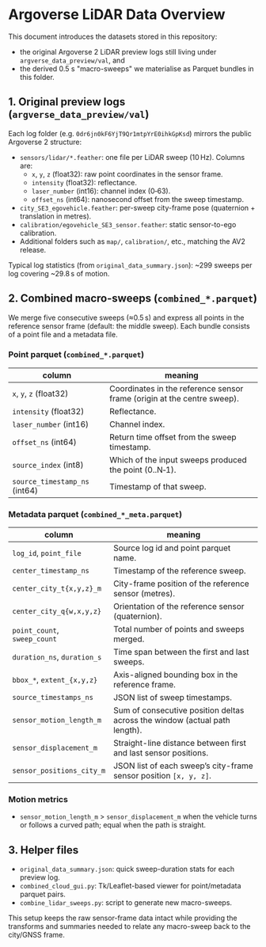 # Argoverse LiDAR Data Overview

This document introduces the datasets stored in this repository:

- the original Argoverse 2 LiDAR preview logs still living under `argverse_data_preview/val`, and
- the derived 0.5 s "macro-sweeps" we materialise as Parquet bundles in this folder.

## 1. Original preview logs (`argverse_data_preview/val`)

Each log folder (e.g. `0dr6jn0kF6YjT9Qr1mtpYrE0ihkGpKsd`) mirrors the public Argoverse 2 structure:

- `sensors/lidar/*.feather`: one file per LiDAR sweep (10 Hz).  Columns are:
  - `x`, `y`, `z` (float32): raw point coordinates in the sensor frame.
  - `intensity` (float32): reflectance.
  - `laser_number` (int16): channel index (0‑63).
  - `offset_ns` (int64): nanosecond offset from the sweep timestamp.
- `city_SE3_egovehicle.feather`: per-sweep city-frame pose (quaternion + translation in metres).
- `calibration/egovehicle_SE3_sensor.feather`: static sensor-to-ego calibration.
- Additional folders such as `map/`, `calibration/`, etc., matching the AV2 release.

Typical log statistics (from `original_data_summary.json`): ~299 sweeps per log covering ~29.8 s of motion.

## 2. Combined macro-sweeps (`combined_*.parquet`)

We merge five consecutive sweeps (≈0.5 s) and express all points in the reference sensor frame (default: the middle sweep).  Each bundle consists of a point file and a metadata file.

### Point parquet (`combined_*.parquet`)
| column | meaning |
| --- | --- |
| `x`, `y`, `z` (float32) | Coordinates in the reference sensor frame (origin at the centre sweep). |
| `intensity` (float32) | Reflectance. |
| `laser_number` (int16) | Channel index. |
| `offset_ns` (int64) | Return time offset from the sweep timestamp. |
| `source_index` (int8) | Which of the input sweeps produced the point (0..N‑1). |
| `source_timestamp_ns` (int64) | Timestamp of that sweep. |

### Metadata parquet (`combined_*_meta.parquet`)
| column | meaning |
| --- | --- |
| `log_id`, `point_file` | Source log id and point parquet name. |
| `center_timestamp_ns` | Timestamp of the reference sweep.
| `center_city_t{x,y,z}_m` | City-frame position of the reference sensor (metres).
| `center_city_q{w,x,y,z}` | Orientation of the reference sensor (quaternion).
| `point_count`, `sweep_count` | Total number of points and sweeps merged. |
| `duration_ns`, `duration_s` | Time span between the first and last sweeps. |
| `bbox_*`, `extent_{x,y,z}` | Axis-aligned bounding box in the reference frame. |
| `source_timestamps_ns` | JSON list of sweep timestamps. |
| `sensor_motion_length_m` | Sum of consecutive position deltas across the window (actual path length).
| `sensor_displacement_m` | Straight-line distance between first and last sensor positions.
| `sensor_positions_city_m` | JSON list of each sweep’s city-frame sensor position `[x, y, z]`.

### Motion metrics
- `sensor_motion_length_m` > `sensor_displacement_m` when the vehicle turns or follows a curved path; equal when the path is straight.

## 3. Helper files
- `original_data_summary.json`: quick sweep-duration stats for each preview log.
- `combined_cloud_gui.py`: Tk/Leaflet-based viewer for point/metadata parquet pairs.
- `combine_lidar_sweeps.py`: script to generate new macro-sweeps.

This setup keeps the raw sensor-frame data intact while providing the transforms and summaries needed to relate any macro-sweep back to the city/GNSS frame.
